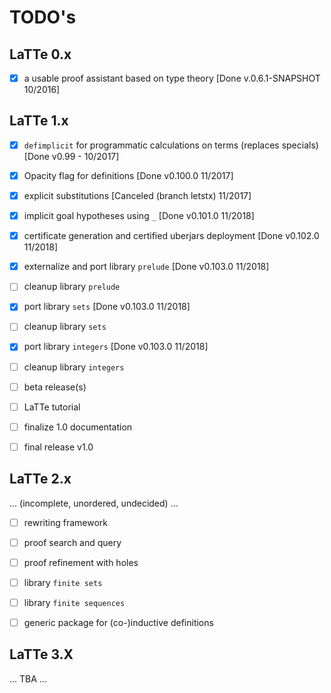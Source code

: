 
TODO's
======

LaTTe 0.x
---------

 - [X] a usable proof assistant based on type theory 
       [Done v.0.6.1-SNAPSHOT 10/2016]


LaTTe 1.x
---------

 - [X] `defimplicit` for programmatic calculations on terms 
   (replaces specials) [Done v0.99 - 10/2017]
   
 - [X] Opacity flag for definitions [Done v0.100.0 11/2017]
 
 - [X] explicit substitutions [Canceled (branch letstx) 11/2017]

 - [X] implicit goal hypotheses using `_` [Done v0.101.0 11/2018]

 - [X] certificate generation and certified uberjars deployment [Done v0.102.0 11/2018]

 - [X] externalize and port library `prelude` [Done v0.103.0 11/2018]

 - [ ] cleanup library `prelude`

 - [X] port library `sets` [Done v0.103.0 11/2018]

 - [ ] cleanup library `sets`

 - [X] port library `integers` [Done v0.103.0 11/2018]

 - [ ] cleanup library `integers`

 - [ ] beta release(s)

 - [ ] LaTTe tutorial

 - [ ] finalize 1.0 documentation
  
 - [ ] final release v1.0

LaTTe 2.x
---------

... (incomplete, unordered, undecided) ...

 - [ ] rewriting framework

 - [ ] proof search and query
 
 - [ ] proof refinement with holes
 
 - [ ] library `finite sets`
 
 - [ ] library `finite sequences`
 
 - [ ] generic package for (co-)inductive definitions
 
LaTTe 3.X
---------

 ... TBA ...
